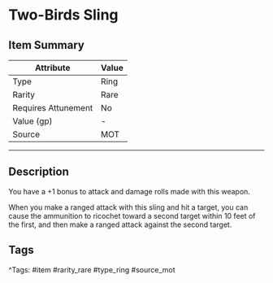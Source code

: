 # Two-Birds Sling

## Item Summary

| Attribute            | Value                        |
|----------------------|------------------------------|
| Type                 | Ring |
| Rarity               | Rare             |
| Requires Attunement  | No                |
| Value (gp)           | -    |
| Source               | MOT |

---

## Description

You have a +1 bonus to attack and damage rolls made with this weapon.

When you make a ranged attack with this sling and hit a target, you can cause the ammunition to ricochet toward a second target within 10 feet of the first, and then make a ranged attack against the second target.

## Tags

^Tags: #item #rarity_rare #type_ring #source_mot